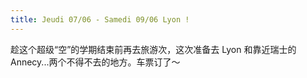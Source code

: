 ```yaml
---
title: Jeudi 07/06 - Samedi 09/06 Lyon !
---
```


趁这个超级“空”的学期结束前再去旅游次，这次准备去 Lyon 和靠近瑞士的 Annecy...两个不得不去的地方。车票订了～